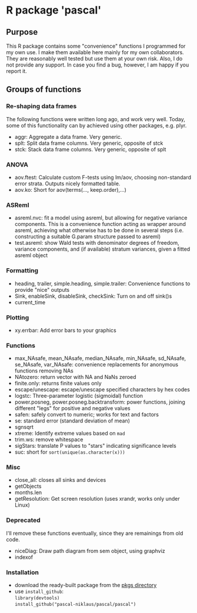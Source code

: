 # R package 'pascal'

## Purpose

This R package contains some "convenience" functions I programmed for my own use. 
I make them available here mainly for my own collaborators. 
They are reasonably well tested but use them at your own risk. 
Also, I do not provide any support. In case you find a bug, however, I am happy if you report it. 

## Groups of functions 

### Re-shaping data frames

The following functions were written long ago, and work very well. 
Today, some of this functionality can by achieved using other packages, e.g. plyr.

- aggr: Aggregate a data frame. Very generic.
- splt: Split data frame columns. Very generic, opposite of stck 
- stck: Stack data frame columns. Very generic, opposite of splt

### ANOVA

- aov.ftest: Calculate custom F-tests using lm/aov, choosing non-standard error strata. 
Outputs nicely formatted table.
- aov.ko: Short for aov(terms(..., keep.order),...)

### ASReml

- asreml.nvc: fit a model using asreml, but allowing for negative variance components. 
  This is a convenience function acting as wrapper around asreml, achieving what otherwise has to be done in several steps (i.e. constructing a suitable G.param structure passed to asreml)
- test.asreml: show Wald tests with denominator degrees of freedom, variance components, and (if available) stratum variances,
 given a fitted asreml object

### Formatting

- heading, trailer, simple.heading, simple.trailer: Convenience functions to provide "nice" outputs
- Sink, enableSink, disableSink, checkSink: Turn on and off sink()s
- current_time

### Plotting

- xy.errbar: Add error bars to your graphics

### Functions

- max_NAsafe, mean_NAsafe, median_NAsafe, min_NAsafe, sd_NAsafe, se_NAsafe, var_NAsafe: convenience replacements for anonymous functions removing NAs
- NAtozero: return vector with NA and NaNs zeroed
- finite.only: returns finite values only
- escape/unescape: escape/unescape specified characters by hex codes
- logstc: Three-parameter logistic (sigmoidal) function
- power.posneg, power.posneg.backtransform: power functions, joining different "legs" for positive and negative values
- safen: safely convert to numeric; works for text and factors 
- se: standard error (standard deviation of mean)
- sgnsqrt
- xtreme: Identify extreme values based on `mad`
- trim.ws: remove whitespace 
- sigStars: translate P values to "stars" indicating significance levels
- suc: short for `sort(unique(as.character(x)))`

### Misc

- close_all: closes all sinks and devices
- getObjects
- months.len
- getResolution: Get screen resolution (uses xrandr, works only under Linux)

### Deprecated

I'll remove these functions eventually, since they are remainings from old code.

- niceDiag: Draw path diagram from sem object, using graphviz
- indexof




### Installation

* download the ready-built package from the [pkgs directory](https://github.com/pascal-niklaus/pascal/tree/master/pkgs)
* use `install_github`:  
`library(devtools)`  
`install_github("pascal-niklaus/pascal/pascal")`


